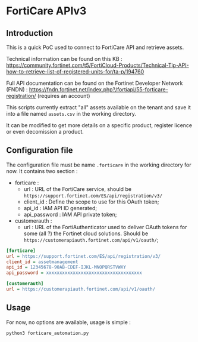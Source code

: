 # FortiCare APIv3

## Introduction

This is a quick PoC used to connect to FortiCare API and retrieve assets.

Technical information can be found on this KB : https://community.fortinet.com/t5/FortiCloud-Products/Technical-Tip-API-how-to-retrieve-list-of-registered-units-for/ta-p/194760

Full API documentation can be found on the Fortinet Developer Network (FNDN) : https://fndn.fortinet.net/index.php?/fortiapi/55-forticare-registration/ (requires an account)

This scripts currently extract "all" assets available on the tenant and save it into a file named `assets.csv` in the working directory.

It can be modified to get more details on a specific product, register licence or even decomission a product.

## Configuration file

The configuration file must be name `.forticare` in the working directory for now.
It contains two section :
- forticare :
    - url : URL of the FortiCare service, should be `https://support.fortinet.com/ES/api/registration/v3/`
    - client_id : Define the scope to use for this OAuth token;
    - api_id : IAM API ID generated;
    - api_password : IAM API private token;
- customerauth :
    - url : URL of the FortiAuthenticator used to deliver OAuth tokens for some (all ?) the Fortinet cloud solutions. Should be `https://customerapiauth.fortinet.com/api/v1/oauth/`;

```INI
[forticare]
url = https://support.fortinet.com/ES/api/registration/v3/
client_id = assetmanagement
api_id = 12345678-90AB-CDEF-IJKL-MNOPQRSTVWXY
api_password = xxxxxxxxxxxxxxxxxxxxxxxxxxxxxxxxxxxx

[customerauth]
url = https://customerapiauth.fortinet.com/api/v1/oauth/
```

## Usage

For now, no options are available, usage is simple :

```
python3 forticare_automation.py
```